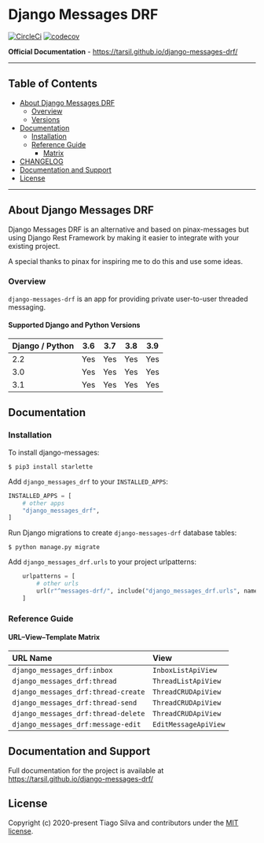# Django Messages DRF

[![CircleCi](https://img.shields.io/circleci/project/github/tarsil/django-messages-drf.svg)](https://circleci.com/gh/tarsil/django-messages-drf)
[![codecov](https://codecov.io/gh/tarsil/django-messages-drf/branch/master/graph/badge.svg?token=VfTlWQlGeF)](https://codecov.io/gh/tarsil/django-messages-drf)

__Official Documentation__ - https://tarsil.github.io/django-messages-drf/

---

## Table of Contents

- [About Django Messages DRF](#about-django-messages-drf)
  - [Overview](#overview)
  - [Versions](#supported-django-and-python-versions)
- [Documentation](#documentation)
  - [Installation](#installation)
  - [Reference Guide](#reference-guide)
    - [Matrix](#url–view–template-matrix)
- [CHANGELOG](docs/release-notes.md)
- [Documentation and Support](#documentation-and-support)
- [License](#license)

---

## About Django Messages DRF

Django Messages DRF is an alternative and based on pinax-messages but using
Django Rest Framework by making it easier to integrate with your existing project.

A special thanks to pinax for inspiring me to do this and use some ideas.

### Overview

`django-messages-drf` is an app for providing private user-to-user threaded
messaging.

#### Supported Django and Python Versions

| Django / Python | 3.6 | 3.7 | 3.8 | 3.9
| --------------- | --- | --- | --- | ---
| 2.2  | Yes | Yes | Yes | Yes |
| 3.0  | Yes | Yes | Yes | Yes |
| 3.1  | Yes | Yes | Yes | Yes |

## Documentation

### Installation

To install django-messages:

```shell
$ pip3 install starlette
```

Add `django_messages_drf` to your `INSTALLED_APPS`:

```python
INSTALLED_APPS = [
    # other apps
    "django_messages_drf",
]
```

Run Django migrations to create `django-messages-drf` database tables:

```shell
$ python manage.py migrate
```

Add `django_messages_drf.urls` to your project urlpatterns:

```python
    urlpatterns = [
        # other urls
        url(r"^messages-drf/", include("django_messages_drf.urls", namespace="django_messages_drf")),
    ]
```

### Reference Guide

#### URL–View–Template Matrix

| URL Name  | View   |
| :-------- | :----- |
| `django_messages_drf:inbox`               | `InboxListApiView` |
| `django_messages_drf:thread`      | `ThreadListApiView` |
| `django_messages_drf:thread-create` | `ThreadCRUDApiView` |
| `django_messages_drf:thread-send`       | `ThreadCRUDApiView` |
| `django_messages_drf:thread-delete`       | `ThreadCRUDApiView` |
| `django_messages_drf:message-edit`       | `EditMessageApiView` |

## Documentation and Support

Full documentation for the project is available at https://tarsil.github.io/django-messages-drf/

## License

Copyright (c) 2020-present Tiago Silva and contributors under the [MIT license](https://opensource.org/licenses/MIT).

